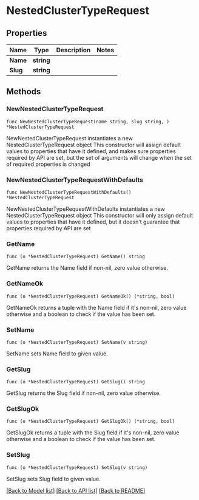 # NestedClusterTypeRequest

## Properties

Name | Type | Description | Notes
------------ | ------------- | ------------- | -------------
**Name** | **string** |  | 
**Slug** | **string** |  | 

## Methods

### NewNestedClusterTypeRequest

`func NewNestedClusterTypeRequest(name string, slug string, ) *NestedClusterTypeRequest`

NewNestedClusterTypeRequest instantiates a new NestedClusterTypeRequest object
This constructor will assign default values to properties that have it defined,
and makes sure properties required by API are set, but the set of arguments
will change when the set of required properties is changed

### NewNestedClusterTypeRequestWithDefaults

`func NewNestedClusterTypeRequestWithDefaults() *NestedClusterTypeRequest`

NewNestedClusterTypeRequestWithDefaults instantiates a new NestedClusterTypeRequest object
This constructor will only assign default values to properties that have it defined,
but it doesn't guarantee that properties required by API are set

### GetName

`func (o *NestedClusterTypeRequest) GetName() string`

GetName returns the Name field if non-nil, zero value otherwise.

### GetNameOk

`func (o *NestedClusterTypeRequest) GetNameOk() (*string, bool)`

GetNameOk returns a tuple with the Name field if it's non-nil, zero value otherwise
and a boolean to check if the value has been set.

### SetName

`func (o *NestedClusterTypeRequest) SetName(v string)`

SetName sets Name field to given value.


### GetSlug

`func (o *NestedClusterTypeRequest) GetSlug() string`

GetSlug returns the Slug field if non-nil, zero value otherwise.

### GetSlugOk

`func (o *NestedClusterTypeRequest) GetSlugOk() (*string, bool)`

GetSlugOk returns a tuple with the Slug field if it's non-nil, zero value otherwise
and a boolean to check if the value has been set.

### SetSlug

`func (o *NestedClusterTypeRequest) SetSlug(v string)`

SetSlug sets Slug field to given value.



[[Back to Model list]](../README.md#documentation-for-models) [[Back to API list]](../README.md#documentation-for-api-endpoints) [[Back to README]](../README.md)


